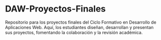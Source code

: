 # DAW-Proyectos-Finales
Repositorio para los proyectos finales del Ciclo Formativo en Desarrollo de Aplicaciones Web. Aquí, los estudiantes diseñan, desarrollan y presentan sus proyectos, fomentando la colaboración y la revisión académica.
